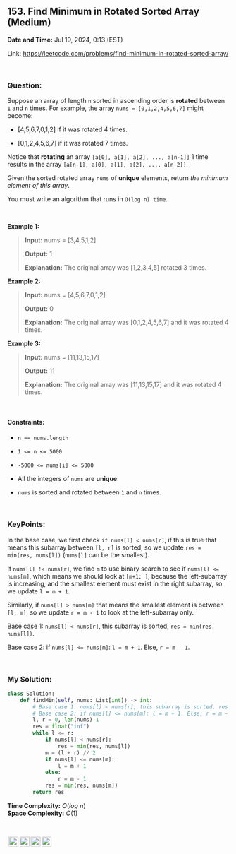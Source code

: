 ## 153. Find Minimum in Rotated Sorted Array (Medium)
**Date and Time:** Jul 19, 2024, 0:13 (EST)

Link: https://leetcode.com/problems/find-minimum-in-rotated-sorted-array/

<br>

### Question:
Suppose an array of length `n` sorted in ascending order is **rotated** between `1` and `n` times. For example, the array `nums = [0,1,2,4,5,6,7]` might become:

* [4,5,6,7,0,1,2] if it was rotated 4 times.

* [0,1,2,4,5,6,7] if it was rotated 7 times.

Notice that **rotating** an array `[a[0], a[1], a[2], ..., a[n-1]]` 1 time results in the array `[a[n-1], a[0], a[1], a[2], ..., a[n-2]]`.

Given the sorted rotated array `nums` of **unique** elements, return _the minimum element of this array_.

You must write an algorithm that runs in `O(log n) time`.

<br>

**Example 1:**
> **Input:** nums = [3,4,5,1,2]
> 
> **Output:** 1
>
> **Explanation:** The original array was [1,2,3,4,5] rotated 3 times.

**Example 2:**
> **Input:** nums = [4,5,6,7,0,1,2]
> 
> **Output:** 0
>
> **Explanation:** The original array was [0,1,2,4,5,6,7] and it was rotated 4 times.

**Example 3:**
> **Input:** nums = [11,13,15,17]
> 
> **Output:** 11
>
> **Explanation:** The original array was [11,13,15,17] and it was rotated 4 times. 

<br>

#### Constraints:
* `n == nums.length`

* `1 <= n <= 5000`

* `-5000 <= nums[i] <= 5000`

* All the integers of `nums` are **unique**.

* `nums` is sorted and rotated between `1` and `n` times.

<br>

### KeyPoints: 
In the base case, we first check `if nums[l] < nums[r]`, if this is true that means this subarray between `[l, r]` is sorted, so we update `res = min(res, nums[l])` (`nums[l]` can be the smallest). 

If `nums[l] !< nums[r]`, we find `m` to use binary search to see if `nums[l] <= nums[m]`, which means we should look at `[m+1: ]`, because the left-subarray is increasing, and the smallest element must exist in the right subarray, so we update `l = m + 1`. 

Similarly, if `nums[l] > nums[m]` that means the smallest element is between `[l, m]`, so we update `r = m - 1` to look at the left-subarray only.

Base case 1: `nums[l] < nums[r]`, this subarray is sorted, `res = min(res, nums[l])`.

Base case 2: if `nums[l] <= nums[m]`: `l = m + 1`. Else, `r = m - 1`.

<br>

### My Solution:
```python
class Solution:
    def findMin(self, nums: List[int]) -> int:
        # Base case 1: nums[l] < nums[r], this subarray is sorted, res = nums[l]
        # Base case 2: if nums[l] <= nums[m]: l = m + 1. Else, r = m - 1
        l, r = 0, len(nums)-1
        res = float("inf")
        while l <= r:
            if nums[l] < nums[r]:
                res = min(res, nums[l])
            m = (l + r) // 2
            if nums[l] <= nums[m]:
                l = m + 1
            else:
                r = m - 1
            res = min(res, nums[m])
        return res
```
**Time Complexity:** $O(log\ n)$ <br>
**Space Complexity:** $O(1)$

<br>

<img style="height:22px!important;margin-left:3px;vertical-align:text-bottom;" src="https://mirrors.creativecommons.org/presskit/icons/cc.svg?ref=chooser-v1" alt="CC BY-NC-SA" title="CC BY-NC-SA"><img style="height:22px!important;margin-left:3px;vertical-align:text-bottom;" src="https://mirrors.creativecommons.org/presskit/icons/by.svg?ref=chooser-v1" alt="BY: credit must be given to the creator" title="BY: credit must be given to the creator"><img style="height:22px!important;margin-left:3px;vertical-align:text-bottom;" src="https://mirrors.creativecommons.org/presskit/icons/nc.svg?ref=chooser-v1" alt="NC: Only noncommercial uses of the work are permitted" title="NC: Only noncommercial uses of the work are permitted"><img style="height:22px!important;margin-left:3px;vertical-align:text-bottom;" src="https://mirrors.creativecommons.org/presskit/icons/sa.svg?ref=chooser-v1" alt="SA: Adaptations must be shared under the same terms" title="SA: Adaptations must be shared under the same terms">